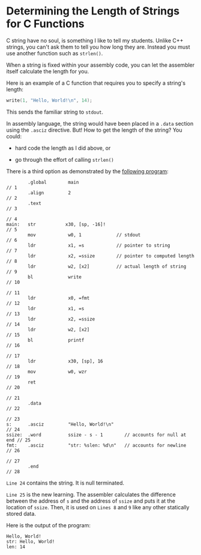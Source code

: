 # Determining the Length of Strings for C Functions

C string have no soul, is something I like to tell my students. Unlike
C++ strings, you can't ask them to tell you how long they are. Instead
you must use another function such as `strlen()`.

When a string is fixed within your assembly code, you can let the
assembler itself calculate the length for you.

Here is an example of a C function that requires you to specify a
string's length:

```c
write(1, "Hello, World!\n", 14);
```

This sends the familiar string to `stdout`.

In assembly language, the string would have been placed in a `.data`
section using the `.asciz` directive. But! How to get the length of the
string? You could:

* hard code the length as I did above, or

* go through the effort of calling `strlen()`

There is a third option as demonstrated by the
[following program](./str_length.s):

```text
        .global        main                                             // 1 
        .align         2                                                // 2 
        .text                                                           // 3 
                                                                        // 4 
main:   str           x30, [sp, -16]!                                   // 5 
        mov            w0, 1             // stdout                      // 6 
        ldr            x1, =s            // pointer to string           // 7 
        ldr            x2, =ssize        // pointer to computed length  // 8 
        ldr            w2, [x2]          // actual length of string     // 9 
        bl             write                                            // 10 
                                                                        // 11 
        ldr            x0, =fmt                                         // 12 
        ldr            x1, =s                                           // 13 
        ldr            x2, =ssize                                       // 14 
        ldr            w2, [x2]                                         // 15 
        bl             printf                                           // 16 
                                                                        // 17 
        ldr            x30, [sp], 16                                    // 18 
        mov            w0, wzr                                          // 19 
        ret                                                             // 20 
                                                                        // 21 
        .data                                                           // 22 
                                                                        // 23 
s:      .asciz         "Hello, World!\n"                                // 24 
ssize:  .word          ssize - s - 1        // accounts for null at end // 25 
fmt:    .asciz         "str: %slen: %d\n"   // accounts for newline     // 26 
                                                                        // 27 
        .end                                                            // 28 
```

`Line 24` contains the string. It is null terminated.

`Line 25` is the new learning. The assembler calculates the difference
between the address of `s` and the address of `ssize` and puts it at the
location of `ssize`. Then, it is used on `Lines 8` and `9` like any
other statically stored data.

Here is the output of the program:

```text
Hello, World!
str: Hello, World!
len: 14
```
